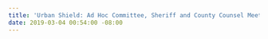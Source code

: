 ```yaml
---
title: 'Urban Shield: Ad Hoc Committee, Sheriff and County Counsel Meeting'
date: 2019-03-04 00:54:00 -08:00
---
```


